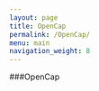 ```yaml
---
layout: page
title: OpenCap
permalink: /OpenCap/
menu: main
navigation_weight: 8
---
```


###OpenCap
